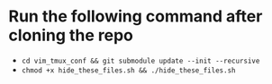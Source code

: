 # Run the following command after cloning the repo
- `cd vim_tmux_conf && git submodule update --init --recursive`
- `chmod +x hide_these_files.sh && ./hide_these_files.sh`